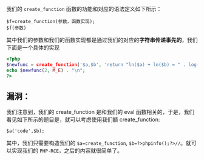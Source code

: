 我们的 `create_function` 函数的功能和对应的语法定义如下所示：
```
$f=create_function(参数，函数实现);
$f(参数)
```

其中我们的参数和我们的函数实现都是通过我们的对应的**字符串传递事先的**，我们下面是一个具体的实现
```php
<?php  
$newfunc = create_function('$a,$b', 'return "ln($a) + ln($b) = " . log($a * $b);');  
echo $newfunc(2, M_E) . "\n";  
?>
```

## 漏洞：
我们注意到，我们的 create_function 是和我们的 eval 函数相关的，于是，我们看见如下所示的题目是，就可以考虑使用我们额 create_function:
```
$a('code',$b);
```

其中，我们只需要构造我们的 `$a=create_function`, `$b=?>phpinfo();?>//`。就可以实现我们的 `PHP-RCE`，之后的内容就很简单了。

